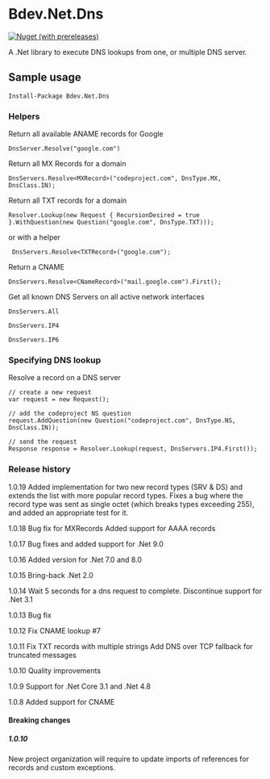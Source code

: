 # Bdev.Net.Dns

[![Nuget (with prereleases)](https://img.shields.io/nuget/vpre/Bdev.Net.Dns)](https://github.com/DarekDan/Bdev.Net.Dns)


A .Net library to execute DNS lookups from one, or multiple DNS server.

## Sample usage

    Install-Package Bdev.Net.Dns

### Helpers

Return all available ANAME records for Google

    DnsServer.Resolve("google.com")

Return all MX Records for a domain

    DnsServers.Resolve<MXRecord>("codeproject.com", DnsType.MX, DnsClass.IN);

Return all TXT records for a domain

    Resolver.Lookup(new Request { RecursionDesired = true }.WithQuestion(new Question("google.com", DnsType.TXT)));

or with a helper

     DnsServers.Resolve<TXTRecord>("google.com");

Return a CNAME

    DnsServers.Resolve<CNameRecord>("mail.google.com").First();

Get all known DNS Servers on all active network interfaces

    DnsServers.All

    DnsServers.IP4

    DnsServers.IP6

### Specifying DNS lookup

Resolve a record on a DNS server

    // create a new request
    var request = new Request();

    // add the codeproject NS question
    request.AddQuestion(new Question("codeproject.com", DnsType.NS, DnsClass.IN));

    // send the request
    Response response = Resolver.Lookup(request, DnsServers.IP4.First());


### Release history

1.0.19 Added implementation for two new record types (SRV & DS) and extends the list with more popular record types.
       Fixes a bug where the record type was sent as single octet (which breaks types exceeding 255), and added an appropriate test for it.

1.0.18 Bug fix for MXRecords
       Added support for AAAA records

1.0.17 Bug fixes and added support for .Net 9.0

1.0.16 Added version for .Net 7.0 and 8.0

1.0.15 Bring-back .Net 2.0

1.0.14 Wait 5 seconds for a dns request to complete.
       Discontinue support for .Net 3.1

1.0.13 Bug fix

1.0.12 Fix CNAME lookup #7

1.0.11 Fix TXT records with multiple strings
       Add DNS over TCP fallback for truncated messages

1.0.10 Quality improvements

1.0.9 Support for .Net Core 3.1 and .Net 4.8

1.0.8 Added support for CNAME

#### Breaking changes

##### 1.0.10
New project organization will require to update imports of references for records and custom exceptions. 